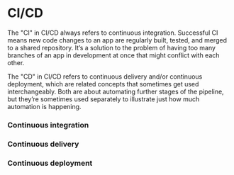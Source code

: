 # CI/CD

The "CI" in CI/CD always refers to continuous integration. Successful CI means new code changes to an app are regularly built, tested, and merged to a shared repository. It’s a solution to the problem of having too many branches of an app in development at once that might conflict with each other.

The "CD" in CI/CD refers to continuous delivery and/or continuous deployment, which are related concepts that sometimes get used interchangeably. Both are about automating further stages of the pipeline, but they’re sometimes used separately to illustrate just how much automation is happening.

### Continuous integration <a href="#continuous-integration" id="continuous-integration"></a>

### Continuous delivery <a href="#continuous-delivery" id="continuous-delivery"></a>

### Continuous deployment <a href="#continuous-deployment" id="continuous-deployment"></a>
